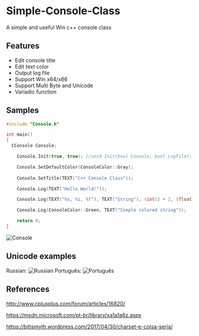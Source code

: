 # Simple-Console-Class
A simple and useful Win c++ console class

## Features
+ Edit console title
+ Edit text color
+ Output log file
+ Support Win x64/x86
+ Support Multi Byte and Unicode
+ Variadic function

## Samples
```C++
#include "Console.h"

int main()
{
  CConsole Console;

	Console.Init(true, true); //void Init(bool Console, bool LogFile);

	Console.SetDefaultColor(ConsoleColor::Gray);
  
  	Console.SetTitle(TEXT("C++ Console Class"));

	Console.Log(TEXT("Hello World!"));

	Console.Log(TEXT("%s, %i, %f"), TEXT("String"), (int)2 + 2, (float)123.456);

	Console.Log(ConsoleColor::Green, TEXT("Simple colored string"));

	return 0;
}
```
![Console](https://i.imgur.com/s3ycsmh.png)

## Unicode examples
Russian:
![Russian](https://i.imgur.com/TWEuMU3.png)
Português:
![Português](https://i.imgur.com/3FUtdFy.png)

## References
http://www.cplusplus.com/forum/articles/16820/

https://msdn.microsoft.com/pt-br/library/xa1a1a6z.aspx

https://bitismyth.wordpress.com/2017/04/30/charset-e-coisa-seria/
